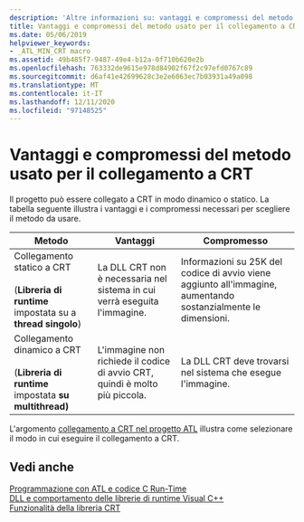 ```yaml
---
description: 'Altre informazioni su: vantaggi e compromessi del metodo usato per il collegamento a CRT'
title: Vantaggi e compromessi del metodo usato per il collegamento a CRT
ms.date: 05/06/2019
helpviewer_keywords:
- _ATL_MIN_CRT macro
ms.assetid: 49b485f7-9487-49e4-b12a-0f710b620e2b
ms.openlocfilehash: 763332de9615e978d84902f67f2c97efd0767c89
ms.sourcegitcommit: d6af41e42699628c3e2e6063ec7b03931a49a098
ms.translationtype: MT
ms.contentlocale: it-IT
ms.lasthandoff: 12/11/2020
ms.locfileid: "97148525"
---
```

# <a name="benefits-and-tradeoffs-of-the-method-used-to-link-to-the-crt"></a>Vantaggi e compromessi del metodo usato per il collegamento a CRT

Il progetto può essere collegato a CRT in modo dinamico o statico. La tabella seguente illustra i vantaggi e i compromessi necessari per scegliere il metodo da usare.

|Metodo|Vantaggi|Compromesso|
|------------|-------------|--------------|
|Collegamento statico a CRT<br /><br /> (**Libreria di runtime** impostata su a **thread singolo**)|La DLL CRT non è necessaria nel sistema in cui verrà eseguita l'immagine.|Informazioni su 25K del codice di avvio viene aggiunto all'immagine, aumentando sostanzialmente le dimensioni.|
|Collegamento dinamico a CRT<br /><br /> (**Libreria di runtime** impostata **su multithread)**|L'immagine non richiede il codice di avvio CRT, quindi è molto più piccola.|La DLL CRT deve trovarsi nel sistema che esegue l'immagine.|

L'argomento [collegamento a CRT nel progetto ATL](../atl/linking-to-the-crt-in-your-atl-project.md) illustra come selezionare il modo in cui eseguire il collegamento a CRT.

## <a name="see-also"></a>Vedi anche

[Programmazione con ATL e codice C Run-Time](../atl/programming-with-atl-and-c-run-time-code.md)<br/>
[DLL e comportamento delle librerie di runtime Visual C++](../build/run-time-library-behavior.md)<br/>
[Funzionalità della libreria CRT](../c-runtime-library/crt-library-features.md)
